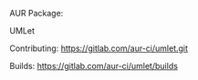 AUR Package:


UMLet

Contributing: https://gitlab.com/aur-ci/umlet.git

Builds: https://gitlab.com/aur-ci/umlet/builds
